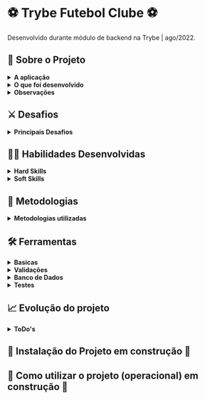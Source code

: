 
<!-- Olá, Tryber!
# 🚧 README em construção 🚧

Esse é apenas um arquivo inicial para o README do seu projeto.

É essencial que você preencha esse documento por conta própria, ok?

Não deixe de usar nossas dicas de escrita de README de projetos, e deixe sua criatividade brilhar!

⚠️ IMPORTANTE: você precisa deixar nítido:
- quais arquivos/pastas foram desenvolvidos por você; 
- quais arquivos/pastas foram desenvolvidos por outra pessoa estudante;
- quais arquivos/pastas foram desenvolvidos pela Trybe.

Nesse projeto, você vai construir **um back-end dockerizado utilizando modelagem de dados através do Sequelize**
-->

# ⚽ Trybe Futebol Clube ⚽
Desenvolvido durante módulo de backend na Trybe | ago/2022.

## :page_with_curl: Sobre o Projeto

<details>
  <summary markdown="span"><strong>A aplicação</strong></summary><br />

  <div>
    <img align="center" alt="TFC" src="https://github.com/sheila-arello/trybe-futebol-club/blob/main/front-example.png"/>
  </div>
  <br />
  O `TFC` é um site informativo sobre partidas e classificações de futebol! ⚽️
</details>
<details>
  <summary markdown="span"><strong>O que foi desenvolvido</strong></summary><br />

  Para esse projeto, foi desenvolvida uma API RESTful com aplicações frontend e backend integradas através do docker-compose, que consomem um banco de dados.

  Construí um __backend dockerizado utilizando modelagem de dados através do Sequelize__.

  Foram respeitadas regras de negócio pré definidas pela Trybe, onde precisei garantir que a API desenvolvida fosse capaz de ser consumida pelo frontend provido dentro do projeto.
  
  Destaco aqui, uma das regras principais nesse desenvolvimento. Para adicionar uma partida ou fazer alterações, o usuário deve estar logado. __Essa verificação é feita através de um token válido.__
  
  Além disso, as tabelas `teams` e `matches` contam com um relacionamento para executar as devidas atualizações das partidas.
  <div>
    <img align="center" alt="TFC" src="https://github.com/sheila-arello/trybe-futebol-club/blob/main/er-diagram.png"/>
  </div>
</details>
<details>
<summary><strong>Observações</strong></summary><br />
  
* Para esse projeto, foi disponibilizado pela Trybe toda a parte de frontend, sendo minha responsabilidade a criação do backend.
* O projeto foi desenvolvido com base em requisitos definidos pela Trybe dentro de um tempo pré determinado.
</details>

## ⚔️ Desafios
<details>
<summary><strong>Principais Desafios</strong></summary><br />
  
* Utilização do typescript com POO: projeto referencia para firmar esses conceitos
* Conceitos de __SOLID__: desenvolver o projeto buscando utilizar ao máximo esses conceitos.
* LeaderBoard: Estruturar uma __query SQL__ para que, em uma única requisição, retornasse a classificação geral dos jogos.
</details>

## :woman_technologist: Habilidades Desenvolvidas
<details>
<summary><strong>Hard Skills</strong></summary><br />
  
Principais ferramentas/ conceitos trabalhados nesse projeto:
  * TypeScript
  * POO
  * SOLID
</details>

<details>
<summary><strong>Soft Skills</strong></summary><br />
  
* Inteligência Emocional
* Autoliderança
* Gestão do Tempo
* Compartilhar conhecimentos com os demais alunos da Trybe
* Recorrer a mentorias para esclarecimento de dúvidas
</details>

## :memo: Metodologias
<details>
<summary><strong>Metodologias utilizadas</strong></summary><br />

* SOLID
* POO
* AGILE
</details>

## :hammer_and_wrench: Ferramentas

<details>
<summary><strong>Basicas</strong></summary><br />
  
* TypeScript
* Node.js
* cors
* dotenv
* express
* express-async-errors
  
</details>
<details>
<summary><strong>Validações</strong></summary><br />
  
* bcryptjs
* JWT
* Joi
</details>
<details>
<summary><strong>Banco de Dados</strong></summary><br />
  
* MySQL
* Sequelize
</details>
<details>
<summary><strong>Testes</strong></summary><br />
  
* Jest
* Mocha
* Chai
</details>

## 📈 Evolução do projeto
<details>
<summary><strong>ToDo's</strong></summary><br />

* Tentar usar uma unica query para o resultado final da classificação. Atualmente usa 2 querys sendo uma para home_team e outra para away_team e utiliza logica em javascript para unir as 2 tabelas e reclassificar
* Verificar a necessidade de refatoração
* testes: atingir cobertura de 100%
</details>

## 🚧 Instalação do Projeto em construção 🚧
<!--
<details>
  <summary markdown="span"><strong>Tutorial para rodar localmente</strong></summary><br />
  
Após cada um dos passos, haverá um exemplo....

1. Abra o terminal e crie um diretório no local de sua preferência com o comando **mkdir**:
```javascript
  mkdir projetos
```


2. Entre no diretório que acabou de criar e depois clone o projeto:
```javascript
  cd projetos
  git clone git@github.com:...
```


3. Para evitar problemas de **CORS**, utilize a extensão **Live Server** do **VSCode** para conseguir carregar todos os assets externos, com o servidor rodando, abra o arquivo **index.html**, não é necessário rodar um **npm install** para ver o jogo rodando.

Se você apenas der duplo clique no arquivo **index.html**, o projeto não vai abrir em seu navegador e se você abrir o console, verá um problema de **CORS**.
</details>
-->
## 🚧 Como utilizar o projeto (operacional) em construção 🚧
<!--
Quais as possibilidades de uso da aplicação.
<br />
front > explicação de como funciona a interface.
<br />
back > insomia, como funciona o crud  e descrição das rotas. Tabela de rotas? (opção de visualização)
-->
